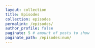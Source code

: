 ```yaml
---
layout: collection
title: Episodes
collection: episodes
permalink: /episodes/
author_profile: false
paginate: 5 # amount of posts to show
paginate_path: /episodes:num/
---
```

